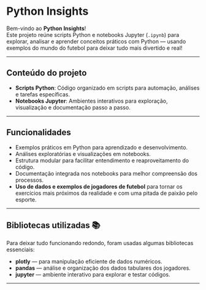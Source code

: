 # Python Insights

Bem-vindo ao **Python Insights**!  
Este projeto reúne scripts Python e notebooks Jupyter (`.ipynb`) para explorar, analisar e aprender conceitos práticos com Python — usando exemplos do mundo do futebol para deixar tudo mais divertido e real!

---

## Conteúdo do projeto

- **Scripts Python**: Código organizado em scripts para automação, análises e tarefas específicas.
- **Notebooks Jupyter**: Ambientes interativos para exploração, visualização e documentação passo a passo.

---

## Funcionalidades

- Exemplos práticos em Python para aprendizado e desenvolvimento.
- Análises exploratórias e visualizações em notebooks.
- Estrutura modular para facilitar entendimento e reaproveitamento do código.
- Documentação integrada nos notebooks para melhor compreensão dos processos.
- **Uso de dados e exemplos de jogadores de futebol** para tornar os exercícios mais próximos da realidade e com uma pitada de paixão pelo esporte.

---

## Bibliotecas utilizadas 📚

Para deixar tudo funcionando redondo, foram usadas algumas bibliotecas essenciais:

- **plotly** — para manipulação eficiente de dados numéricos.
- **pandas** — análise e organização dos dados tabulares dos jogadores.
- **jupyter** — ambiente interativo para explorar e testar códigos.

---
